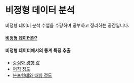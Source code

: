# 비정형 데이터 분석

비정형 데이터 분석 수업을 수강하며 공부하고 정리하는 공간입니다.


#### [비정형 데이터란?]("https://jaaamj.tistory.com/119?category=983199")

#### 비정형 데이터에서의 통계 특징 추출
- [중심화 경향 값]("https://jaaamj.tistory.com/137?category=983199")
- [퍼짐 정도]("https://jaaamj.tistory.com/146?category=983199")
- [분포형태와 대칭 정도]("https://jaaamj.tistory.com/147?category=983199)

